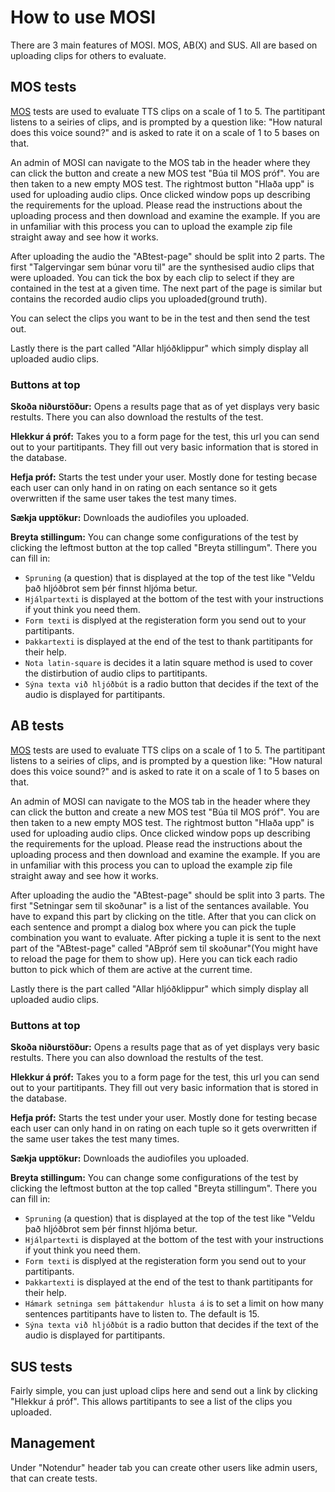 # How to use MOSI

There are 3 main features of MOSI. MOS, AB(X) and SUS. All are based on uploading clips for others to evaluate.

## MOS tests
[MOS](https://en.wikipedia.org/wiki/Mean_opinion_score) tests are used to evaluate TTS clips on a scale of 1 to 5. The partitipant listens to a seiries of clips, and is prompted by a question like: "How natural does this voice sound?" and is asked to rate it on a scale of 1 to 5 bases on that. 

An admin of MOSI can navigate to the MOS tab in the header where they can click the button and create a new MOS test "Búa til MOS próf". You are then taken to a new empty MOS test. The rightmost button "Hlaða upp" is used for uploading audio clips. Once clicked window pops up describing the requirements for the upload. Please read the instructions about the uploading process and then download and examine the example. If you are in unfamiliar with this process you can to upload the example zip file straight away and see how it works. 

After uploading the audio the "ABtest-page" should be split into 2 parts. The first "Talgervingar sem búnar voru til" are the synthesised audio clips that were uploaded. You can tick the box by each clip to select if they are contained in the test at a given time. The next part of the page is similar but contains the recorded audio clips you uploaded(ground truth).

You can select the clips you want to be in the test and then send the test out.


Lastly there is the part called "Allar hljóðklippur" which simply display all uploaded audio clips. 

### Buttons at top

**Skoða niðurstöður:**
Opens a results page that as of yet displays very basic restults. There you can also download the restults of the test.

**Hlekkur á próf:**
Takes you to a form page for the test, this url you can send out to your partitipants. They fill out very basic information that is stored in the database.

**Hefja próf:**
Starts the test under your user. Mostly done for testing becase each user can only hand in on rating on each sentance so it gets overwritten if the same user takes the test many times.

**Sækja upptökur:**
Downloads the audiofiles you uploaded.

**Breyta stillingum:**
You can change some configurations of the test by clicking the leftmost button at the top called "Breyta stillingum". There you can fill in: 
* <code>Spruning</code> (a question) that is displayed at the top of the test like "Veldu það hljóðbrot sem þér finnst hljóma betur. 
* <code>Hjálpartexti</code> is displayed at the bottom of the test with your instructions if yout think you need them. 
* <code>Form texti</code> is displyed at the registeration form you send out to your partitipants.
* <code>Þakkartexti</code> is displayed at the end of the test to thank partitipants for their help.
* <code>Nota latin-square</code> is decides it a latin square method is used to cover the distirbution of audio clips to partitipants.
* <code>Sýna texta við hljóðbút</code> is a radio button that decides if the text of the audio is displayed for partitipants.




## AB tests 

[MOS](https://en.wikipedia.org/wiki/Mean_opinion_score) tests are used to evaluate TTS clips on a scale of 1 to 5. The partitipant listens to a seiries of clips, and is prompted by a question like: "How natural does this voice sound?" and is asked to rate it on a scale of 1 to 5 bases on that. 

An admin of MOSI can navigate to the MOS tab in the header where they can click the button and create a new MOS test "Búa til MOS próf". You are then taken to a new empty MOS test. The rightmost button "Hlaða upp" is used for uploading audio clips. Once clicked window pops up describing the requirements for the upload. Please read the instructions about the uploading process and then download and examine the example. If you are in unfamiliar with this process you can to upload the example zip file straight away and see how it works. 



After uploading the audio the "ABtest-page" should be split into 3 parts. The first "Setningar sem til skoðunar" is a list of the sentances available. You have to expand this part by clicking on the title. After that you can click on each sentence and prompt a dialog box where you can pick the tuple combination you want to evaluate. After picking a tuple it is sent to the next part of the "ABtest-page" called "ABpróf sem til skoðunar"(You might have to reload the page for them to show up). Here you can tick each radio button to pick which of them are active at the current time. 


Lastly there is the part called "Allar hljóðklippur" which simply display all uploaded audio clips. 

### Buttons at top

**Skoða niðurstöður:**
Opens a results page that as of yet displays very basic restults. There you can also download the restults of the test.

**Hlekkur á próf:**
Takes you to a form page for the test, this url you can send out to your partitipants. They fill out very basic information that is stored in the database.

**Hefja próf:**
Starts the test under your user. Mostly done for testing becase each user can only hand in on rating on each tuple so it gets overwritten if the same user takes the test many times.

**Sækja upptökur:**
Downloads the audiofiles you uploaded.

**Breyta stillingum:**
You can change some configurations of the test by clicking the leftmost button at the top called "Breyta stillingum". There you can fill in: 
* <code>Spruning</code> (a question) that is displayed at the top of the test like "Veldu það hljóðbrot sem þér finnst hljóma betur. 
* <code>Hjálpartexti</code> is displayed at the bottom of the test with your instructions if yout think you need them. 
* <code>Form texti</code> is displyed at the registeration form you send out to your partitipants.
* <code>Þakkartexti</code> is displayed at the end of the test to thank partitipants for their help.
* <code>Hámark setninga sem þáttakendur hlusta á</code> is to set a limit on how many sentences partitipants have to listen to. The default is 15.
* <code>Sýna texta við hljóðbút</code> is a radio button that decides if the text of the audio is displayed for partitipants.


## SUS tests
Fairly simple, you can just upload clips here and send out a link by clicking "Hlekkur á próf". This allows partitipants to see a list of the clips you uploaded.

## Management
Under "Notendur" header tab you can create other users like admin users, that can create tests.